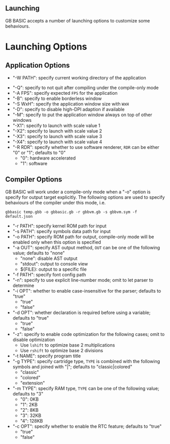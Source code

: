 ## Launching

GB BASIC accepts a number of launching options to customize some behaviours.

# Launching Options

## Application Options

* "-W PATH": specify current working directory of the application
<!-- * "-L": specify to launch the application under command-line-only mode -->
* "-Q": specify to not quit after compiling under the compile-only mode
* "-A FPS": specify expected `FPS` for the application
* "-B": specify to enable borderless window
* "-S WxH": specify the application window size with `W`x`H`
* "-D": specify to disable high-DPI adaption if available
* "-M": specify to put the application window always on top of other windows
* "-X1": specify to launch with scale value 1
* "-X2": specify to launch with scale value 2
* "-X3": specify to launch with scale value 3
* "-X4": specify to launch with scale value 4
* "-R RDR": specify whether to use software renderer, `RDR` can be either "0" or "1"; defaults to "0"
  * "0": hardware accelerated
  * "1": software

## Compiler Options

GB BASIC will work under a compile-only mode when a "-o" option is specify for output target explicitly. The following options are used to specify behaviours of the compiler under this mode, i.e.

```shell
gbbasic temp.gbb -o gbbasic.gb -r gbbvm.gb -s gbbvm.sym -f default.json
```

* "-r PATH": specify kernel ROM path for input
* "-s PATH": specify symbols data path for input
* "-o PATH": specify ROM path for output, compile-only mode will be enabled only when this option is specified
* "-a OUT": specify AST output method, `OUT` can be one of the following value; defaults to "none"
  * "none": disable AST output
  * "stdout": output to console view
  * ${FILE}: output to a specific file
* "-f PATH": specify font config path
* "-n": specify to use explicit line-number mode; omit to let parser to determine
* "-i OPT": whether to enable case-insensitive for the parser; defaults to "true"
  * "true"
  * "false"
* "-d OPT": whether declaration is required before using a variable; defaults to "true"
  * "true"
  * "false"
* "-z": specify to enable code optimization for the following cases; omit to disable optimization
  * Use `lshift` to optimize base 2 multiplications
  * Use `rshift` to optimize base 2 divisions
* "-t NAME": specify program title
* "-g TYPE": specify cartridge type, `TYPE` is combined with the following symbols and joined with "|"; defaults to "classic|colored"
  * "classic"
  * "colored"
  * "extension"
* "-m TYPE": specify RAM type, `TYPE` can be one of the following value; defaults to "3"
  * "0": 0KB
  * "1": 2KB
  * "2": 8KB
  * "3": 32KB
  * "4": 128KB
* "-c OPT": specify whether to enable the RTC feature; defaults to "true"
  * "true"
  * "false"
